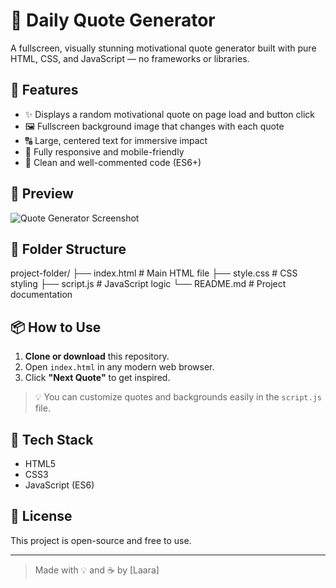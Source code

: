 # 🌟 Daily Quote Generator

A fullscreen, visually stunning motivational quote generator built with pure HTML, CSS, and JavaScript — no frameworks or libraries.

## 🚀 Features

- ✨ Displays a random motivational quote on page load and button click
- 🖼️ Fullscreen background image that changes with each quote
- 🔠 Large, centered text for immersive impact
- 📱 Fully responsive and mobile-friendly
- 🧠 Clean and well-commented code (ES6+)

## 📸 Preview

![Quote Generator Screenshot](https://source.unsplash.com/800x400/?inspiration)

## 📂 Folder Structure

project-folder/
├── index.html # Main HTML file
├── style.css # CSS styling
├── script.js # JavaScript logic
└── README.md # Project documentation

## 📦 How to Use

1. **Clone or download** this repository.
2. Open `index.html` in any modern web browser.
3. Click **"Next Quote"** to get inspired.

> 💡 You can customize quotes and backgrounds easily in the `script.js` file.

## 🔧 Tech Stack

- HTML5
- CSS3
- JavaScript (ES6)

## 📜 License

This project is open-source and free to use.

---

> Made with 💡 and ☕ by [Laara]
